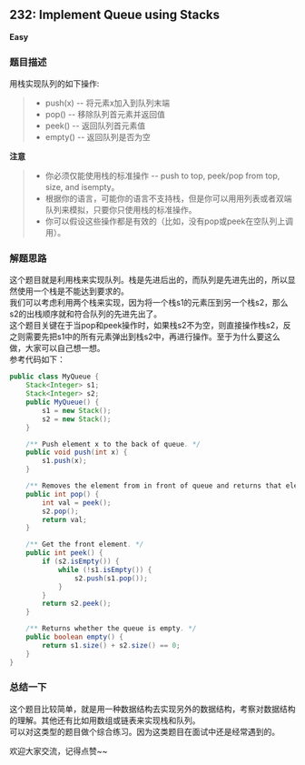 ## 232: Implement Queue using Stacks
**Easy**
### 题目描述
用栈实现队列的如下操作:  
> * push(x) -- 将元素x加入到队列末端
> * pop() -- 移除队列首元素并返回值
> * peek() -- 返回队列首元素值
> * empty() -- 返回队列是否为空

**注意**  
> * 你必须仅能使用栈的标准操作 -- push to top, peek/pop from top, size, and isempty。
> * 根据你的语言，可能你的语言不支持栈，但是你可以用用列表或者双端队列来模拟，只要你只使用栈的标准操作。
> * 你可以假设这些操作都是有效的（比如，没有pop或peek在空队列上调用）。

### 解题思路
这个题目就是利用栈来实现队列。栈是先进后出的，而队列是先进先出的，所以显然使用一个栈是不能达到要求的。  
我们可以考虑利用两个栈来实现，因为将一个栈s1的元素压到另一个栈s2，那么s2的出栈顺序就和符合队列的先进先出了。  
这个题目关键在于当pop和peek操作时，如果栈s2不为空，则直接操作栈s2，反之则需要先把s1中的所有元素弹出到栈s2中，再进行操作。至于为什么要这么做，大家可以自己想一想。  
参考代码如下：  
```java
public class MyQueue {
    Stack<Integer> s1;
    Stack<Integer> s2;
    public MyQueue() {
        s1 = new Stack();
        s2 = new Stack();
    }

    /** Push element x to the back of queue. */
    public void push(int x) {
        s1.push(x);
    }

    /** Removes the element from in front of queue and returns that element. */
    public int pop() {
        int val = peek();
        s2.pop();
        return val;
    }

    /** Get the front element. */
    public int peek() {
        if (s2.isEmpty()) {
            while (!s1.isEmpty()) {
                s2.push(s1.pop());
            }
        }
        return s2.peek();
    }

    /** Returns whether the queue is empty. */
    public boolean empty() {
        return s1.size() + s2.size() == 0;
    }
}
```

### 总结一下
这个题目比较简单，就是用一种数据结构去实现另外的数据结构，考察对数据结构的理解。其他还有比如用数组或链表来实现栈和队列。  
可以对这类型的题目做个综合练习。因为这类题目在面试中还是经常遇到的。  

欢迎大家交流，记得点赞~~

